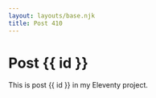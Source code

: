```yaml
---
layout: layouts/base.njk
title: Post 410
---
```


# Post {{ id }}

This is post {{ id }} in my Eleventy project.
